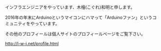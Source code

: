 インフラエンジニアをやっています、木檜(こぐれ)和明と申します。

2016年の年末にArduinoというマイコンにハマって「Arduinoファン」というコミュニティをやっています。

その他のプロフィールは個人サイトのプロフィールページをご覧下さい。

http://l-w-i.net/profile.html

